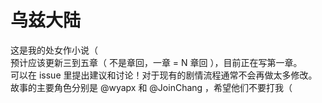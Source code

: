 # 乌兹大陆
这是我的处女作小说（    
预计应该更新三到五章（ 不是章回，一章 = N 章回 ），目前正在写第一章。  
可以在 issue 里提出建议和讨论！对于现有的剧情流程通常不会再做太多修改。  
故事的主要角色分别是 @wyapx 和 @JoinChang ，希望他们不要打我（   

